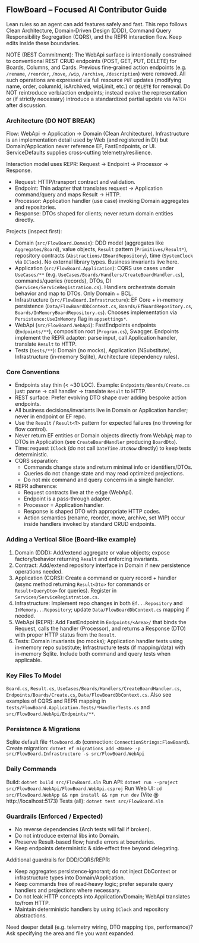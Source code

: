 ## FlowBoard – Focused AI Contributor Guide

Lean rules so an agent can add features safely and fast. This repo follows Clean Architecture, Domain‑Driven Design (DDD), Command Query Responsibility Segregation (CQRS), and the REPR interaction flow. Keep edits inside these boundaries.

NOTE (REST Commitment): The WebApi surface is intentionally constrained to conventional REST CRUD endpoints (POST, GET, PUT, DELETE) for Boards, Columns, and Cards. Previous fine‑grained action endpoints (e.g. `/rename`, `/reorder`, `/move`, `/wip`, `/archive`, `/description`) were removed. All such operations are expressed via full resource `PUT` updates (modifying name, order, columnId, isArchived, wipLimit, etc.) or `DELETE` for removal. Do NOT reintroduce verb/action endpoints; instead evolve the representation or (if strictly necessary) introduce a standardized partial update via `PATCH` after discussion.

### Architecture (DO NOT BREAK)

Flow: WebApi → Application → Domain (Clean Architecture). Infrastructure is an implementation detail used by Web (and registered in DI) but Domain/Application never reference EF, FastEndpoints, or UI. ServiceDefaults supplies cross‑cutting telemetry/resilience.

Interaction model uses REPR: Request → Endpoint → Processor → Response.

- Request: HTTP/transport contract and validation.
- Endpoint: Thin adapter that translates request → Application command/query and maps Result → HTTP.
- Processor: Application handler (use case) invoking Domain aggregates and repositories.
- Response: DTOs shaped for clients; never return domain entities directly.

Projects (inspect first):

- Domain (`src/FlowBoard.Domain`): DDD model (aggregates like `Aggregates/Board`), value objects, `Result` pattern (`Primitives/Result*`), repository contracts (`Abstractions/IBoardRepository`), time (`SystemClock` via `IClock`). No external library types. Business invariants live here.
- Application (`src/FlowBoard.Application`): CQRS use cases under `UseCases/**` (e.g. `UseCases/Boards/Handlers/CreateBoardHandler.cs`), commands/queries (records), DTOs, DI (`Services/ServiceRegistration.cs`). Handlers orchestrate domain behavior and map to DTOs. Only Domain + BCL.
- Infrastructure (`src/FlowBoard.Infrastructure`): EF Core + in‑memory persistence (`Data/FlowBoardDbContext.cs`, `Boards/EfBoardRepository.cs`, `Boards/InMemoryBoardRepository.cs`). Chooses implementation via `Persistence:UseInMemory` flag in `appsettings*`.
- WebApi (`src/FlowBoard.WebApi`): FastEndpoints endpoints (`Endpoints/**`), composition root (`Program.cs`), Swagger. Endpoints implement the REPR adapter: parse input, call Application handler, translate `Result` to HTTP.
- Tests (`tests/**`): Domain (no mocks), Application (NSubstitute), Infrastructure (in‑memory Sqlite), Architecture (dependency rules).

### Core Conventions

- Endpoints stay thin (< ~30 LOC). Example: `Endpoints/Boards/Create.cs` just: parse → call handler → translate `Result` to HTTP.
- REST surface: Prefer evolving DTO shape over adding bespoke action endpoints.
- All business decisions/invariants live in Domain or Application handler; never in endpoint or EF repo.
- Use the `Result` / `Result<T>` pattern for expected failures (no throwing for flow control).
- Never return EF entities or Domain objects directly from WebApi; map to DTOs in Application (see `CreateBoardHandler` producing `BoardDto`).
- Time: request `IClock` (do not call `DateTime.UtcNow` directly) to keep tests deterministic.
- CQRS separation:
  - Commands change state and return minimal info or identifiers/DTOs.
  - Queries do not change state and may read optimized projections.
  - Do not mix command and query concerns in a single handler.
- REPR adherence:
  - Request contracts live at the edge (WebApi).
  - Endpoint is a pass‑through adapter.
  - Processor = Application handler.
  - Response is shaped DTO with appropriate HTTP codes.
  - Action semantics (rename, reorder, move, archive, set WIP) occur inside handlers invoked by standard CRUD endpoints.

### Adding a Vertical Slice (Board-like example)

1. Domain (DDD): Add/extend aggregate or value objects; expose factory/behavior returning `Result` and enforcing invariants.
2. Contract: Add/extend repository interface in Domain if new persistence operations needed.
3. Application (CQRS): Create a command or query record + handler (async method returning `Result<Dto>` for commands or `Result<QueryDto>` for queries). Register in `Services/ServiceRegistration.cs`.
4. Infrastructure: Implement repo changes in both `Ef...Repository` and `InMemory...Repository`; update `Data/FlowBoardDbContext.cs` mapping if needed.
5. WebApi (REPR): Add FastEndpoint in `Endpoints/<Area>/` that binds the Request, calls the handler (Processor), and returns a Response (DTO) with proper HTTP status from the `Result`.
6. Tests: Domain invariants (no mocks); Application handler tests using in‑memory repo substitute; Infrastructure tests (if mapping/data) with in‑memory Sqlite. Include both command and query tests when applicable.

### Key Files To Model

`Board.cs`, `Result.cs`, `UseCases/Boards/Handlers/CreateBoardHandler.cs`, `Endpoints/Boards/Create.cs`, `Data/FlowBoardDbContext.cs`.
Also see examples of CQRS and REPR mapping in `tests/FlowBoard.Application.Tests/*HandlerTests.cs` and `src/FlowBoard.WebApi/Endpoints/**`.

### Persistence & Migrations

Sqlite default file `flowboard.db` (connection: `ConnectionStrings:FlowBoard`). Create migration:
`dotnet ef migrations add <Name> -p src/FlowBoard.Infrastructure -s src/FlowBoard.WebApi`

### Daily Commands

Build: `dotnet build src/FlowBoard.sln`
Run API: `dotnet run --project src/FlowBoard.WebApi/FlowBoard.WebApi.csproj`
Run Web UI: `cd src/FlowBoard.WebApp && npm install && npm run dev` (Vite @ http://localhost:5173)
Tests (all): `dotnet test src/FlowBoard.sln`

### Guardrails (Enforced / Expected)

- No reverse dependencies (Arch tests will fail if broken).
- Do not introduce external libs into Domain.
- Preserve Result-based flow; handle errors at boundaries.
- Keep endpoints deterministic & side‑effect free beyond delegating.

Additional guardrails for DDD/CQRS/REPR:

- Keep aggregates persistence‑ignorant; do not inject DbContext or infrastructure types into Domain/Application.
- Keep commands free of read‑heavy logic; prefer separate query handlers and projections where necessary.
- Do not leak HTTP concepts into Application/Domain; WebApi translates to/from HTTP.
- Maintain deterministic handlers by using `IClock` and repository abstractions.

Need deeper detail (e.g. telemetry wiring, DTO mapping tips, performance)? Ask specifying the area and file you want expanded.

